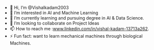 - 👋 Hi, I’m @Vishalkadam2003
- 👀 I’m interested in AI and Machine Learning
- 🌱 I’m currently learning and pursuing degree in AI & Data Science.
- 💞️ I’m looking to collaborate on Project Ideas
- 📫 How to reach me :www.linkedin.com/in/vishal-kadam-13713a262.
- ⚡ Fun fact: want to learn mechanical machines through biological Machines.

<!---
Vishalkadam2003/Vishalkadam2003 is a ✨ special ✨ repository because its `README.md` (this file) appears on your GitHub profile.
You can click the Preview link to take a look at your changes.
--->
